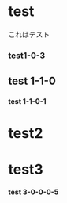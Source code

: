 # test
これはテスト


### test1-0-3

## test 1-1-0

#### test 1-1-0-1


# test2

# test3


#### test 3-0-0-0-5
